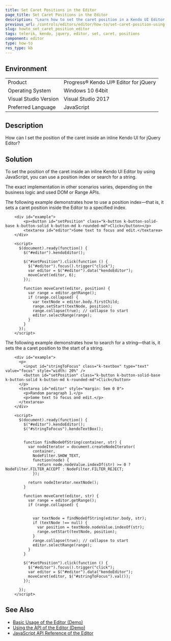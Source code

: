 ```yaml
---
title: Set Caret Positions in the Editor
page_title: Set Caret Positions in the Editor
description: "Learn how to set the caret position in a Kendo UI Editor component."
previous_url: /controls/editors/editor/how-to/set-caret-position-using-javascript, /controls/editors/editor/how-to/customize/set-caret-position-using-javascript
slug: howto_set_caret_position_editor
tags: telerik, kendo, jquery, editor, set, caret, positions
component: editor
type: how-to
res_type: kb
---
```


## Environment

<table>
 <tr>
  <td>Product</td>
  <td>Progress® Kendo UI® Editor for jQuery</td>
 </tr>
 <tr>
  <td>Operating System</td>
  <td>Windows 10 64bit</td>
 </tr>
 <tr>
  <td>Visual Studio Version</td>
  <td>Visual Studio 2017</td>
 </tr>
 <tr>
  <td>Preferred Language</td>
  <td>JavaScript</td>
 </tr>
</table>

## Description

How can I set the position of the caret inside an inline Kendo UI for jQuery Editor?

## Solution

To set the position of the caret inside an inline Kendo UI Editor by using JavaScript, you can use a position index or search for a string.  

The exact implementation in other scenarios varies, depending on the business logic and used DOM or Range APIs.

The following example demonstrates how to use a position index&mdash;that is, it sets a caret position inside the Editor to a specified index.

```dojo
    <div id="example">
        <p><button id="setPosition" class="k-button k-button-solid-base k-button-solid k-button-md k-rounded-md">Click</button></p>
        <textarea id="editor">Some text to focus and edit.</textarea>
    </div>

    <script>
      $(document).ready(function() {
        $("#editor").kendoEditor();

        $("#setPosition").click(function () {
          $("#editor").focus().trigger("click");
          var editor = $("#editor").data("kendoEditor");
          moveCaret(editor, 6);
        });

        function moveCaret(editor, position) {
          var range = editor.getRange();
          if (range.collapsed) {
            var textNode = editor.body.firstChild;
            range.setStart(textNode, position);
            range.collapse(true); // collapse to start
            editor.selectRange(range);
          }
        }
      });
    </script>
```

The following example demonstrates how to search for a string&mdash;that is, it sets the a caret position to the start of a string.

```dojo
    <div id="example">
      <p>
        <input id="stringToFocus" class="k-textbox" type="text" value="focus" style="width: 20%" /> 
        <button id="setPosition" class="k-button k-button-solid-base k-button-solid k-button-md k-rounded-md">Click</button>
      </p>
      <textarea id="editor" style="margin: 5em 0 0">
        <p>Random paragraph 1.</p>
        <p>Some text to focus and edit.</p>
      </textarea>
    </div>

    <script>
      $(document).ready(function() {
        $("#editor").kendoEditor();
        $("#stringToFocus").kendoTextBox();


        function findNodeOfString(container, str) {
          var nodeIterator = document.createNodeIterator(
            container,
            NodeFilter.SHOW_TEXT,
            function(node) {
              return node.nodeValue.indexOf(str) >= 0 ? NodeFilter.FILTER_ACCEPT : NodeFilter.FILTER_REJECT;
            });

          return nodeIterator.nextNode();
        }

        function moveCaret(editor, str) {
          var range = editor.getRange();
          if (range.collapsed) {


            var textNode = findNodeOfString(editor.body, str);
            if (textNode !== null) {
              var position = textNode.nodeValue.indexOf(str);
              range.setStart(textNode, position);
            }
            range.collapse(true); // collapse to start
            editor.selectRange(range);
          }
        }

        $("#setPosition").click(function () {
          $("#editor").focus().trigger("click");
          var editor = $("#editor").data("kendoEditor");
          moveCaret(editor, $("#stringToFocus").val());
        });

      });
    </script>
```

## See Also

* [Basic Usage of the Editor (Demo)](https://demos.telerik.com/kendo-ui/editor/index)
* [Using the API of the Editor (Demo)](https://demos.telerik.com/kendo-ui/editor/api)
* [JavaScript API Reference of the Editor](/api/javascript/ui/editor)
